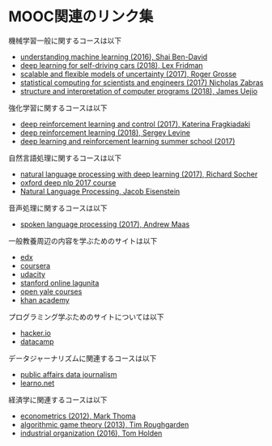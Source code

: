 # MOOC関連のリンク集

機械学習一般に関するコースは以下

- [understanding machine learning (2016), Shai Ben-David](https://www.youtube.com/playlist?list=PLFze15KrfxbH8SE4FgOHpMSY1h5HiRLMm)
- [deep learning for self-driving cars (2018), Lex Fridman](https://selfdrivingcars.mit.edu/)
- [scalable and flexible models of uncertainty (2017), Roger Grosse](https://csc2541-f17.github.io)
- [statistical computing for scientists and engineers (2017) Nicholas Zabras](https://www.zabaras.com/statisticalcomputing)
- [structure and interpretation of computer programs (2018), James Uejio](https://cs61a.org/)

強化学習に関するコースは以下

- [deep reinforcement learning and control (2017), Katerina Fragkiadaki](https://katefvision.github.io/)
- [deep reinforcement learning (2018), Sergey Levine](http://rail.eecs.berkeley.edu/deeprlcourse/)
- [deep learning and reinforcement learning summer school (2017)](http://videolectures.net/deeplearning2017_montreal/)

自然言語処理に関するコースは以下

- [natural language processing with deep learning (2017), Richard Socher](http://web.stanford.edu/class/cs224n)
- [oxford deep nlp 2017 course](https://github.com/oxford-cs-deepnlp-2017/lectures)
- [Natural Language Processing, Jacob Eisenstein](https://github.com/jacobeisenstein/gt-nlp-class/blob/master/notes/eisenstein-nlp-notes.pdf)

音声処理に関するコースは以下

- [spoken language processing (2017), Andrew Maas](http://web.stanford.edu/class/cs224s/)

一般教養周辺の内容を学ぶためのサイトは以下

- [edx](https://www.edx.org/)
- [coursera](https://www.coursera.org/)
- [udacity](https://www.udacity.com/)
- [stanford online lagunita](https://lagunita.stanford.edu/)
- [open yale courses](https://oyc.yale.edu/)
- [khan academy](https://www.khanacademy.org/)

プログラミング学ぶためのサイトについては以下

- [hacker.io](https://hackr.io/)
- [datacamp](https://www.datacamp.com/)

データジャーナリズムに関連するコースは以下

- [public affairs data journalism](http://www.padjo.org/)
- [learno.net](http://learno.net/)

経済学に関連するコースは以下

- [econometrics (2012), Mark Thoma](http://economistsview.typepad.com/economics421/)
- [algorithmic game theory (2013), Tim Roughgarden](https://theory.stanford.edu/%7Etim/f13/f13.html)
- [industrial organization (2016), Tom Holden](http://www.tholden.org/category/industrial-organisation/)
